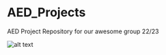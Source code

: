 # AED_Projects
AED Project Repository for our awesome group 22/23

![alt text](https://i.imgur.com/1EgmQhX.png)
